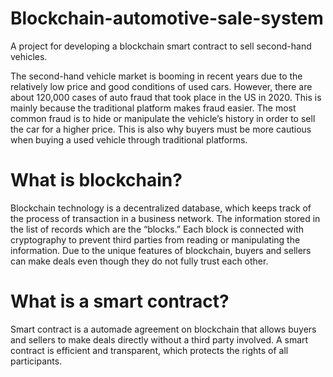 # Blockchain-automotive-sale-system

A project for developing a blockchain smart contract to sell second-hand vehicles.

The second-hand vehicle market is booming in recent years due to the relatively low price and good conditions of used cars. However, there are about 120,000 cases of auto fraud that took place in the US in 2020. This is mainly because the traditional platform makes fraud easier. The most common fraud is to hide or manipulate the vehicle’s history in order to sell the car for a higher price. This is also why buyers must be more cautious when buying a used vehicle through traditional platforms.

# What is blockchain?

Blockchain technology is a decentralized database, which keeps track of the process of transaction in a business network. The information stored in the list of records which are the “blocks.” Each block is connected with cryptography to prevent third parties from reading or manipulating the information. Due to the unique features of blockchain, buyers and sellers can make deals even though they do not fully trust each other. 

# What is a smart contract?

Smart contract is a automade agreement on blockchain that allows buyers and sellers to make deals directly without a third party involved. A smart contract is efficient and transparent, which protects the rights of all participants. 
